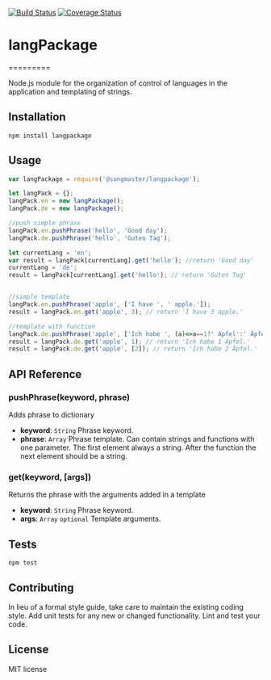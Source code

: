 [![Build Status](https://travis-ci.org/sungmaster/langPackage.svg?branch=master)](https://travis-ci.org/sungmaster/langPackage) [![Coverage Status](https://coveralls.io/repos/github/sungmaster/langPackage/badge.svg?branch=master)](https://coveralls.io/github/sungmaster/langPackage?branch=master)
# langPackage
=========

Node.js module for the organization of control of languages in the application and templating of strings.  

## Installation

  `npm install langpackage`

## Usage

```javascript
var langPackage = require('@sungmaster/langpackage');

let langPack = {};
langPack.en = new langPackage();
langPack.de = new langPackage();

//push simple phrase
langPack.en.pushPhrase('hello', 'Good day');
langPack.de.pushPhrase('hello', 'Guten Tag');

let currentLang = 'en';
var result = langPack[currentLang].get('hello'); //return 'Good day'
currentLang = 'de';
result = langPack[currentLang].get('hello'); // return 'Guten Tag'


//simple template
langPack.en.pushPhrase('apple', ['I have ', ' apple.']);
result = langPack.en.get('apple', 3); // return 'I have 3 apple.'

//template with function
langPack.de.pushPhrase('apple', ['Ich habe ', (a)=>a==1?' Apfel':' Äpfel', '.']);
result = langPack.de.get('apple', 1); // return 'Ich habe 1 Apfel.'
result = langPack.de.get('apple', [2]); // return 'Ich habe 2 Äpfel.'
```

## API Reference

### pushPhrase(keyword, phrase)
Adds phrase to dictionary
* **keyword**: `String` Phrase keyword.
* **phrase**: `Array` Phrase template. Can contain strings and functions with one parameter. The first element always a string. After the function the next element should be a string.

### get(keyword, [args])
Returns the phrase with the arguments added in a template
* **keyword**: `String` Phrase keyword.
* **args**: `Array` `optional` Template arguments.

## Tests

  `npm test`

## Contributing

In lieu of a formal style guide, take care to maintain the existing coding style. Add unit tests for any new or changed functionality. Lint and test your code.

## License

MIT license
